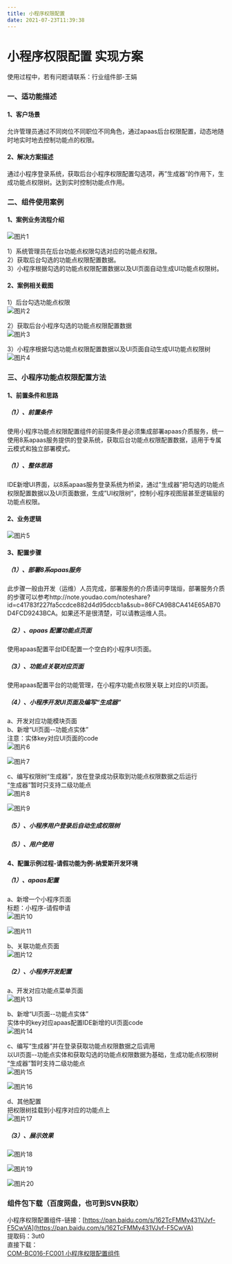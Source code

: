 ```yaml
---
title: 小程序权限配置
date: 2021-07-23T11:39:38
---
```


# 小程序权限配置 实现方案

使用过程中，若有问题请联系：行业组件部-王娟

### 一、适功能描述

#### 1、客户场景

允许管理员通过不同岗位不同职位不同角色，通过apaas后台权限配置，动态地随时地实时地去控制功能点的权限。

#### 2、解决方案描述

通过小程序登录系统，获取后台小程序权限配置勾选项，再”生成器”的作用下，生成功能点权限树。达到实时控制功能点作用。

### 二、组件使用案例

#### 1、案例业务流程介绍

![图片1](http://apaas.wxchina.com:8881/wp-content/uploads/%E5%B0%8F%E7%A8%8B%E5%BA%8F%E6%9D%83%E9%99%90%E9%85%8D%E7%BD%AE-%E5%9B%BE%E7%89%871.png)

1）系统管理员在后台功能点权限勾选对应的功能点权限。  
2）获取后台勾选的功能点权限配置数据。  
3）小程序根据勾选的功能点权限配置数据以及UI页面自动生成UI功能点权限树。

#### 2、案例相关截图

1）后台勾选功能点权限  
![图片2](http://apaas.wxchina.com:8881/wp-content/uploads/%E5%B0%8F%E7%A8%8B%E5%BA%8F%E6%9D%83%E9%99%90%E9%85%8D%E7%BD%AE-%E5%9B%BE%E7%89%872.png)

2）获取后台小程序勾选的功能点权限配置数据  
![图片3](http://apaas.wxchina.com:8881/wp-content/uploads/%E5%B0%8F%E7%A8%8B%E5%BA%8F%E6%9D%83%E9%99%90%E9%85%8D%E7%BD%AE-%E5%9B%BE%E7%89%873.png)

3）小程序根据勾选功能点权限配置数据以及UI页面自动生成UI功能点权限树  
![图片4](http://apaas.wxchina.com:8881/wp-content/uploads/%E5%B0%8F%E7%A8%8B%E5%BA%8F%E6%9D%83%E9%99%90%E9%85%8D%E7%BD%AE-%E5%9B%BE%E7%89%874.png)

### 三、小程序功能点权限配置方法

#### 1、前置条件和思路

##### （1）、前置条件

使用小程序功能点权限配置组件的前提条件是必须集成部署apaas介质服务，统一使用8系apaas服务提供的登录系统，获取后台功能点权限配置数据，适用于专属云模式和独立部署模式。

##### （1）、整体思路

IDE新增UI界面，以8系apaas服务登录系统为桥梁，通过”生成器”把勾选的功能点权限配置数据以及UI页面数据，生成”UI权限树”，控制小程序视图层甚至逻辑层的功能点权限。

#### 2、业务逻辑

![图片5](http://apaas.wxchina.com:8881/wp-content/uploads/%E5%B0%8F%E7%A8%8B%E5%BA%8F%E6%9D%83%E9%99%90%E9%85%8D%E7%BD%AE-%E5%9B%BE%E7%89%875.png)

#### 3、配置步骤

##### （1）、部署8系apaas服务

此步骤一般由开发（运维）人员完成，部署服务的介质请问李瑞烜，部署服务介质的步骤可以参考http://note.youdao.com/noteshare?id=c41783f227fa5ccdce882d4d95dccb1a&sub=86FCA9B8CA414E65AB70D4FCD9243BCA。如果还不是很清楚，可以请教运维人员。

##### （2）、apaas 配置功能点页面

使用apaas配置平台IDE配置一个空白的小程序UI页面。

##### （3）、功能点关联对应页面

使用apaas配置平台的功能管理，在小程序功能点权限关联上对应的UI页面。

##### （4）、小程序开发UI页面及编写“生成器”

a、开发对应功能模块页面  
b、新增“UI页面--功能点实体”  
注意：实体key对应UI页面的code  
![图片6](http://apaas.wxchina.com:8881/wp-content/uploads/%E5%B0%8F%E7%A8%8B%E5%BA%8F%E6%9D%83%E9%99%90%E9%85%8D%E7%BD%AE-%E5%9B%BE%E7%89%876.png)

![图片7](http://apaas.wxchina.com:8881/wp-content/uploads/%E5%B0%8F%E7%A8%8B%E5%BA%8F%E6%9D%83%E9%99%90%E9%85%8D%E7%BD%AE-%E5%9B%BE%E7%89%877.png)

c、编写权限树“生成器”，放在登录成功获取到功能点权限数据之后运行  
“生成器”暂时只支持二级功能点  
![图片8](http://apaas.wxchina.com:8881/wp-content/uploads/%E5%B0%8F%E7%A8%8B%E5%BA%8F%E6%9D%83%E9%99%90%E9%85%8D%E7%BD%AE-%E5%9B%BE%E7%89%878.png)

![图片9](http://apaas.wxchina.com:8881/wp-content/uploads/%E5%B0%8F%E7%A8%8B%E5%BA%8F%E6%9D%83%E9%99%90%E9%85%8D%E7%BD%AE-%E5%9B%BE%E7%89%879.png)

##### （5）、小程序用户登录后自动生成权限树

##### （5）、用户使用

#### 4、配置示例过程-请假功能为例-纳爱斯开发环境

##### （1）、apaas配置

a、新增一个小程序页面  
标题：小程序-请假申请  
![图片10](http://apaas.wxchina.com:8881/wp-content/uploads/%E5%B0%8F%E7%A8%8B%E5%BA%8F%E6%9D%83%E9%99%90%E9%85%8D%E7%BD%AE-%E5%9B%BE%E7%89%8710.png)

![图片11](http://apaas.wxchina.com:8881/wp-content/uploads/%E5%B0%8F%E7%A8%8B%E5%BA%8F%E6%9D%83%E9%99%90%E9%85%8D%E7%BD%AE-%E5%9B%BE%E7%89%8711.png)

b、关联功能点页面  
![图片12](http://apaas.wxchina.com:8881/wp-content/uploads/%E5%B0%8F%E7%A8%8B%E5%BA%8F%E6%9D%83%E9%99%90%E9%85%8D%E7%BD%AE-%E5%9B%BE%E7%89%8712.png)

##### （2）、小程序开发配置

a、开发对应功能点菜单页面  
![图片13](http://apaas.wxchina.com:8881/wp-content/uploads/%E5%B0%8F%E7%A8%8B%E5%BA%8F%E6%9D%83%E9%99%90%E9%85%8D%E7%BD%AE-%E5%9B%BE%E7%89%8713.png)

b、新增“UI页面--功能点实体”  
实体中的key对应apaas配置IDE新增的UI页面code  
![图片14](http://apaas.wxchina.com:8881/wp-content/uploads/%E5%B0%8F%E7%A8%8B%E5%BA%8F%E6%9D%83%E9%99%90%E9%85%8D%E7%BD%AE-%E5%9B%BE%E7%89%8714.png)

c、编写“生成器”并在登录获取功能点权限数据之后调用  
以UI页面--功能点实体和获取勾选的功能点权限数据为基础，生成功能点权限树  
“生成器”暂时支持二级功能点  
![图片15](http://apaas.wxchina.com:8881/wp-content/uploads/%E5%B0%8F%E7%A8%8B%E5%BA%8F%E6%9D%83%E9%99%90%E9%85%8D%E7%BD%AE-%E5%9B%BE%E7%89%8715.png)

![图片16](http://apaas.wxchina.com:8881/wp-content/uploads/%E5%B0%8F%E7%A8%8B%E5%BA%8F%E6%9D%83%E9%99%90%E9%85%8D%E7%BD%AE-%E5%9B%BE%E7%89%8716.png)

d、其他配置  
把权限树挂载到小程序对应的功能点上  
![图片17](http://apaas.wxchina.com:8881/wp-content/uploads/%E5%B0%8F%E7%A8%8B%E5%BA%8F%E6%9D%83%E9%99%90%E9%85%8D%E7%BD%AE-%E5%9B%BE%E7%89%8717.png)

##### （3）、展示效果

![图片18](http://apaas.wxchina.com:8881/wp-content/uploads/%E5%B0%8F%E7%A8%8B%E5%BA%8F%E6%9D%83%E9%99%90%E9%85%8D%E7%BD%AE-%E5%9B%BE%E7%89%8718.png)

![图片19](http://apaas.wxchina.com:8881/wp-content/uploads/%E5%B0%8F%E7%A8%8B%E5%BA%8F%E6%9D%83%E9%99%90%E9%85%8D%E7%BD%AE-%E5%9B%BE%E7%89%8719.png)

![图片20](http://apaas.wxchina.com:8881/wp-content/uploads/%E5%B0%8F%E7%A8%8B%E5%BA%8F%E6%9D%83%E9%99%90%E9%85%8D%E7%BD%AE-%E5%9B%BE%E7%89%8720.png)

### 组件包下载（百度网盘，也可到SVN获取）

小程序权限配置组件-链接：[https://pan.baidu.com/s/162TcFMMy431VJvf-F5CwVA](https://pan.baidu.com/s/162TcFMMy431VJvf-F5CwVA)  
提取码：3ut0  
直接下载：  
[COM-BC016-FC001 小程序权限配置组件](http://apaas.wxchina.com:8881/wp-content/uploads/COM-BC016-FC001-小程序权限配置组件.zip "COM-BC016-FC001 小程序权限配置组件")